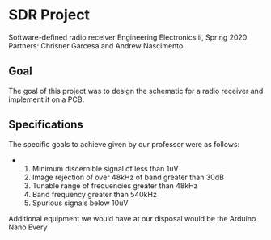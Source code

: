 # SDR Project
Software-defined radio receiver Engineering Electronics ii, Spring 2020
Partners: Chrisner Garcesa and Andrew Nascimento

## Goal
The goal of this project was to design the schematic for a radio receiver and implement it on a PCB.

## Specifications
The specific goals to achieve given by our professor were as follows:  
* 1. Minimum discernible signal of less than 1uV  
	2. Image rejection of over 48kHz of band greater than 30dB  
	3. Tunable range of frequencies greater than 48kHz  
	4. Band frequency greater than 540kHz  
	5. Spurious signals below 10uV  

Additional equipment we would have at our disposal would be the Arduino Nano Every